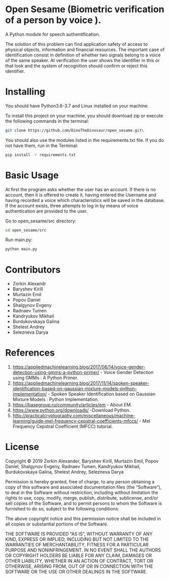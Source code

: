 # Open Sesame (Biometric verification of a person by voice ).


A Python module for speech authentification.

The solution of this problem can find application safety of access to physical objects, information and financial resources. The important case of identification consist in definition of whether two signals belong to a voice of the same speaker. At verification the user shows the identifier in this or that look and the system of recognition should confirm or reject this identifier.

# Installing

You should have Python3.6-3.7 and Linux installed on your machine.

To install this project on your machine, you should download zip or execute the following commands in the terminal:
```sh
git clone https://github.com/DinoTheDinosaur/open_sesame.git\
```
You should also use the modules listed in the requirements.txt file. If you do not have them, run in the Terminal:
```sh
pip install -r requirements.txt
```

# Basic Usage

At first the program asks whether the user has an account. If there is no account, then it is offered to create it, having entered the Username and having recorded a voice which characteristics will be saved in the database. If the account exists, three attempts to log in by means of voice authentication are provided to the user.

Go to open_sesame/src directory:
```sh
cd open_sesame/src
```
Run main.py:
```sh
python main.py
```
# Contributors

- Zorkin Alexandr 
- Baryshev Kirill
- Murtazin Emil
- Popov Daniel 
- Shalgynov Evgeny
- Radnaev Tumen
- Kandryukov Mikhail 
- Burdukovskaya Galina
- Shelest Andrey
- Selezneva Darya

# References

1. https://appliedmachinelearning.blog/2017/06/14/voice-gender-detection-using-gmms-a-python-primer/ - Voice Gender Detection using GMMs : A Python Primer.
2. https://appliedmachinelearning.blog/2017/11/14/spoken-speaker-identification-based-on-gaussian-mixture-models-python-implementation/ - Spoken Speaker Identification based on Gaussian Mixture Models : Python Implementation.
3. https://basegroup.ru/community/articles/em - About ЕМ.
4. https://www.python.org/downloads/ -Download Python.
5. http://practicalcryptography.com/miscellaneous/machine-learning/guide-mel-frequency-cepstral-coefficients-mfccs/ - Mel Frequency Cepstral Coefficient (MFCC) tutorial.

# License

Copyright © 2019 Zorkin Alexander, Baryshev Kirill, Murtazin Emil, Popov Daniel, Shalgynov Evgeny, Radnaev Tumen, Kandryukov Mikhail, Burdukovskaya Galina, Shelest Andrey, Selezneva Darya

Permission is hereby granted, free of charge, to any person obtaining a copy of this software and associated documentation files (the “Software”), to deal in the Software without restriction, including without limitation the rights to use, copy, modify, merge, publish, distribute, sublicense, and/or sell copies of the Software, and to permit persons to whom the Software is furnished to do so, subject to the following conditions:

The above copyright notice and this permission notice shall be included in all copies or substantial portions of the Software.

THE SOFTWARE IS PROVIDED “AS IS”, WITHOUT WARRANTY OF ANY KIND, EXPRESS OR IMPLIED, INCLUDING BUT NOT LIMITED TO THE WARRANTIES OF MERCHANTABILITY, FITNESS FOR A PARTICULAR PURPOSE AND NONINFRINGEMENT. IN NO EVENT SHALL THE AUTHORS OR COPYRIGHT HOLDERS BE LIABLE FOR ANY CLAIM, DAMAGES OR OTHER LIABILITY, WHETHER IN AN ACTION OF CONTRACT, TORT OR OTHERWISE, ARISING FROM, OUT OF OR IN CONNECTION WITH THE SOFTWARE OR THE USE OR OTHER DEALINGS IN THE SOFTWARE.
